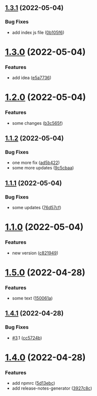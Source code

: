 ## [1.3.1](https://github.com/mint-dev/release-test-project/compare/v1.3.0...v1.3.1) (2022-05-04)


### Bug Fixes

* add index js file ([0b105f6](https://github.com/mint-dev/release-test-project/commit/0b105f6ff4f8ad2fa61719b06a3c0303c821c48d))

# [1.3.0](https://github.com/mint-dev/release-test-project/compare/v1.2.0...v1.3.0) (2022-05-04)


### Features

* add idea ([e5a7736](https://github.com/mint-dev/release-test-project/commit/e5a773628c68597e3f7b521c500a5ada96a7423a))

# [1.2.0](https://github.com/mint-dev/release-test-project/compare/v1.1.2...v1.2.0) (2022-05-04)


### Features

* some changes ([b3c565f](https://github.com/mint-dev/release-test-project/commit/b3c565fa8673d42a78dcf7adf6fb997a94e5b004))

## [1.1.2](https://github.com/mint-dev/release-test-project/compare/v1.1.1...v1.1.2) (2022-05-04)


### Bug Fixes

* one more fix ([ad5b422](https://github.com/mint-dev/release-test-project/commit/ad5b42264882cb91e3b3da3a0b3b6a8120121da6))
* some more updates ([9c5cbaa](https://github.com/mint-dev/release-test-project/commit/9c5cbaa921bc405b2cb50742272a7682fea6a624))

## [1.1.1](https://github.com/mint-dev/release-test-project/compare/v1.1.0...v1.1.1) (2022-05-04)


### Bug Fixes

* some updates ([76d57cf](https://github.com/mint-dev/release-test-project/commit/76d57cfbfe12d173d2e7e8a6c1c5fe76ebe52efb))

# [1.1.0](https://github.com/mint-dev/release-test-project/compare/v1.0.0...v1.1.0) (2022-05-04)


### Features

* new version ([c821949](https://github.com/mint-dev/release-test-project/commit/c821949c3228289801065065efca20e83b428834))

# [1.5.0](https://D/Work/git_server/semantic/compare/v1.4.1...v1.5.0) (2022-04-28)


### Features

* some text ([150061a](https://D/Work/git_server/semantic/commit/150061a589a90cb231c6a8559f8c0a41d3071283))

## [1.4.1](https://D/Work/git_server/semantic/compare/v1.4.0...v1.4.1) (2022-04-28)


### Bug Fixes

* [#3](https://D/undefined/Work/git_server/semantic/issues/3).1 ([cc5724b](https://D/Work/git_server/semantic/commit/cc5724b2d6208b73a65c31ffa20e73bf2bb9d6f2))

# [1.4.0](https://D/Work/git_server/semantic/compare/v1.3.0...v1.4.0) (2022-04-28)


### Features

* add npmrc ([5d13ebc](https://D/Work/git_server/semantic/commit/5d13ebccb3e3c078d5d722c888dbdb90e5c24f8a))
* add release-notes-generator ([3927c8c](https://D/Work/git_server/semantic/commit/3927c8ccfb3f0d495283952609eb09a50776e042))
